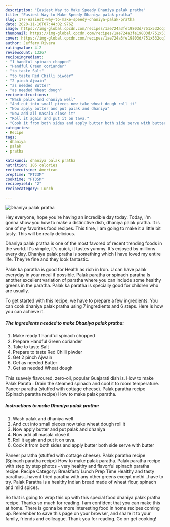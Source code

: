```yaml
---
description: "Easiest Way to Make Speedy Dhaniya palak pratha"
title: "Easiest Way to Make Speedy Dhaniya palak pratha"
slug: 177-easiest-way-to-make-speedy-dhaniya-palak-pratha
date: 2020-11-10T07:44:02.976Z
image: https://img-global.cpcdn.com/recipes/1ae724a3fe19803d/751x532cq70/dhaniya-palak-pratha-recipe-main-photo.jpg
thumbnail: https://img-global.cpcdn.com/recipes/1ae724a3fe19803d/751x532cq70/dhaniya-palak-pratha-recipe-main-photo.jpg
cover: https://img-global.cpcdn.com/recipes/1ae724a3fe19803d/751x532cq70/dhaniya-palak-pratha-recipe-main-photo.jpg
author: Jeffery Rivera
ratingvalue: 4.2
reviewcount: 13267
recipeingredient:
- "1 handful spinach chopped"
- "Handful Green coriander"
- "to taste Salt"
- "to taste Red Chilli piwder"
- "2 pinch Ajwain"
- "as needed Butter"
- "as needed Wheat dough"
recipeinstructions:
- "Wash palak and dhaniya well"
- "And cut into small pieces now take wheat dough roll it"
- "Now apply butter and put palak and dhaniya"
- "Now add all masala close it"
- "Roll it again and put it on tava."
- "Cook it from both sides and apply butter both side serve with butter"
categories:
- Recipe
tags:
- dhaniya
- palak
- pratha

katakunci: dhaniya palak pratha 
nutrition: 185 calories
recipecuisine: American
preptime: "PT23M"
cooktime: "PT35M"
recipeyield: "2"
recipecategory: Lunch

---
```



![Dhaniya palak pratha](https://img-global.cpcdn.com/recipes/1ae724a3fe19803d/751x532cq70/dhaniya-palak-pratha-recipe-main-photo.jpg)

Hey everyone, hope you're having an incredible day today. Today, I'm gonna show you how to make a distinctive dish, dhaniya palak pratha. It is one of my favorites food recipes. This time, I am going to make it a little bit tasty. This will be really delicious.

Dhaniya palak pratha is one of the most favored of recent trending foods in the world. It's simple, it's quick, it tastes yummy. It's enjoyed by millions every day. Dhaniya palak pratha is something which I have loved my entire life. They're fine and they look fantastic.

Palak ka paratha is good for Health as rich in Iron. U can have palak everyday in your meal if possible. Palak paratha or spinach paratha Is another excellent variation of paratha where you can include some healthy greens in the paratha. Palak ka paratha is specially good for children who are usually.


To get started with this recipe, we have to prepare a few ingredients. You can cook dhaniya palak pratha using 7 ingredients and 6 steps. Here is how you can achieve it.

<!--inarticleads1-->

##### The ingredients needed to make Dhaniya palak pratha:

1. Make ready 1 handful spinach chopped
1. Prepare Handful Green coriander
1. Take to taste Salt
1. Prepare to taste Red Chilli piwder
1. Get 2 pinch Ajwain
1. Get as needed Butter
1. Get as needed Wheat dough


This suavely flavoured, zero-oil, popular Guajarati dish is. How to make Palak Parata : Drain the steamed spinach and cool it to room temperature. Paneer paratha (stuffed with cottage cheese). Palak paratha recipe (Spinach paratha recipe) How to make palak paratha. 

<!--inarticleads2-->

##### Instructions to make Dhaniya palak pratha:

1. Wash palak and dhaniya well
1. And cut into small pieces now take wheat dough roll it
1. Now apply butter and put palak and dhaniya
1. Now add all masala close it
1. Roll it again and put it on tava.
1. Cook it from both sides and apply butter both side serve with butter


Paneer paratha (stuffed with cottage cheese). Palak paratha recipe (Spinach paratha recipe) How to make palak paratha. Palak paratha recipe with step by step photos - very healthy and flavorful spinach paratha recipe. Recipe Category: Breakfast/ Lunch Prep Time Healthy and tasty parathas…havent tried paratha with any other greens except methi…have to try. Palak Paratha is a healthy Indian bread made of wheat flour, spinach and mild spices. 

So that is going to wrap this up with this special food dhaniya palak pratha recipe. Thanks so much for reading. I am confident that you can make this at home. There is gonna be more interesting food in home recipes coming up. Remember to save this page on your browser, and share it to your family, friends and colleague. Thank you for reading. Go on get cooking!

